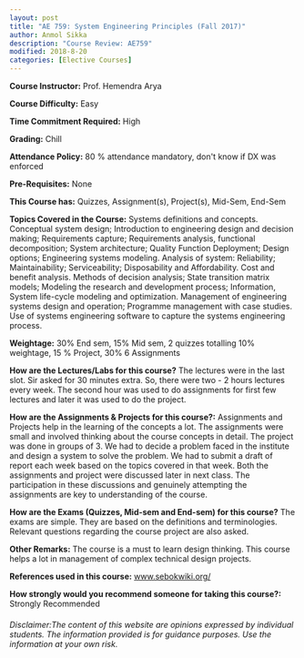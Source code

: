 ```yaml
---
layout: post
title: "AE 759: System Engineering Principles (Fall 2017)"
author: Anmol Sikka
description: "Course Review: AE759"
modified: 2018-8-20
categories: [Elective Courses]
---
```


**Course Instructor:** Prof. Hemendra Arya

**Course Difficulty:** Easy

**Time Commitment Required:** High

**Grading:** Chill

**Attendance Policy:** 80 % attendance mandatory, don't know if DX was enforced

**Pre-Requisites:** None

**This Course has:** Quizzes, Assignment(s), Project(s), Mid-Sem, End-Sem

**Topics Covered in the Course:**
Systems definitions and concepts. Conceptual system design; Introduction to engineering design and decision making; Requirements capture; Requirements analysis, functional decomposition; System architecture; Quality Function Deployment; Design options; Engineering systems modeling. Analysis of system: Reliability; Maintainability; Serviceability; Disposability and Affordability. Cost and benefit analysis. Methods of decision analysis; State transition matrix models; Modeling the research and development process; Information, System life-cycle modeling and optimization.  Management of engineering systems design and operation; Programme management with case studies.
Use of systems engineering software to capture the systems engineering process.

**Weightage:**
30% End sem, 15% Mid sem,  2 quizzes totalling 10% weightage, 15 % Project, 30% 6 Assignments

**How are the Lectures/Labs for this course?**
The lectures were in the last slot. Sir asked for 30 minutes extra. So, there were two - 2 hours lectures every week. The second hour was used to do assignments for first few lectures and later it was used to do the project.

**How are the Assignments & Projects for this course?:**
Assignments and Projects help in the learning of the concepts a lot. The assignments were small and involved thinking about the course concepts in detail. The project was done in groups of 3. We had to decide a problem faced in the institute and design a system to solve the problem. We had to submit a draft of report each week based on the topics covered in that week. Both the assignments and project were discussed later in next class. The participation in these discussions and genuinely attempting the assignments are key to understanding of the course.

**How are the Exams (Quizzes, Mid-sem and End-sem) for this course?**
The exams are simple. They are based on the definitions and terminologies. Relevant questions regarding the course project are also asked. 

**Other Remarks:**
The course is a must to learn design thinking. This course helps a lot in management of complex technical design projects.

**References used in this course:**
www.sebokwiki.org/

**How strongly would you recommend someone for taking this course?:**
Strongly Recommended

###### Disclaimer:The content of this website are opinions expressed by individual students. The information provided is for guidance purposes. Use the information at your own risk.